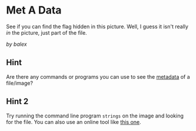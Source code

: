 # Met A Data

See if you can find the flag hidden in this picture. Well, I guess it isn't really *in* the picture, just part of the file.

_by balex_

## Hint

Are there any commands or programs you can use to see the [metadata](https://en.wikipedia.org/wiki/Metadata) of a file/image?

## Hint 2

Try running the command line program `strings` on the image and looking for the file. You can also use an online tool like [this one](https://www.exifdata.com/index.php).
